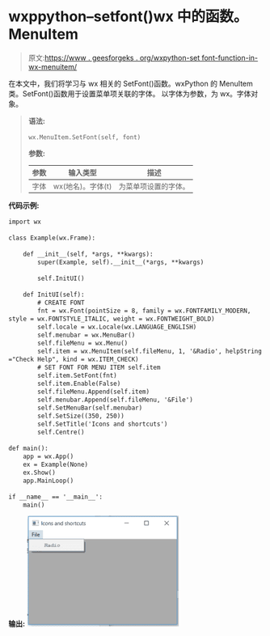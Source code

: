 # wxppython–setfont()wx 中的函数。MenuItem

> 原文:[https://www . geesforgeks . org/wxpython-set font-function-in-wx-menuitem/](https://www.geeksforgeeks.org/wxpython-setfont-function-in-wx-menuitem/)

在本文中，我们将学习与 wx 相关的 SetFont()函数。wxPython 的 MenuItem 类。SetFont()函数用于设置菜单项关联的字体。
以字体为参数，为 wx。字体对象。

> **语法:**
> 
> ```
> wx.MenuItem.SetFont(self, font)
> 
> ```
> 
> **参数:**
> 
> | 参数 | 输入类型 | 描述 |
> | --- | --- | --- |
> | 字体 | wx(地名)。字体(t) | 为菜单项设置的字体。 |

**代码示例:**

```
import wx

class Example(wx.Frame):

    def __init__(self, *args, **kwargs):
        super(Example, self).__init__(*args, **kwargs)

        self.InitUI()

    def InitUI(self):
        # CREATE FONT 
        fnt = wx.Font(pointSize = 8, family = wx.FONTFAMILY_MODERN, style = wx.FONTSTYLE_ITALIC, weight = wx.FONTWEIGHT_BOLD)
        self.locale = wx.Locale(wx.LANGUAGE_ENGLISH)
        self.menubar = wx.MenuBar()
        self.fileMenu = wx.Menu()
        self.item = wx.MenuItem(self.fileMenu, 1, '&Radio', helpString ="Check Help", kind = wx.ITEM_CHECK)
        # SET FONT FOR MENU ITEM self.item
        self.item.SetFont(fnt)
        self.item.Enable(False)
        self.fileMenu.Append(self.item)
        self.menubar.Append(self.fileMenu, '&File')
        self.SetMenuBar(self.menubar)
        self.SetSize((350, 250))
        self.SetTitle('Icons and shortcuts')
        self.Centre()

def main():
    app = wx.App()
    ex = Example(None)
    ex.Show()
    app.MainLoop()

if __name__ == '__main__':
    main()
```

**输出:**
![](img/4d45d68858638d7eaac46dfb8ab6d0cc.png)